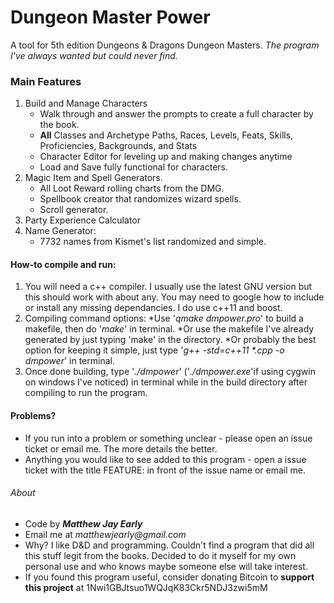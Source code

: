 # Dungeon Master Power
A tool for 5th edition Dungeons & Dragons Dungeon Masters.
_The program I've always wanted but could never find._


### Main Features

1. Build and Manage Characters
    * Walk through and answer the prompts to create a full character by the book.
    * **All** Classes and Archetype Paths, Races, Levels, Feats, Skills, Proficiencies, Backgrounds, and Stats
    * Character Editor for leveling up and making changes anytime
    * Load and Save fully functional for characters.
2. Magic Item and Spell Generators.
    * All Loot Reward rolling charts from the DMG.
    * Spellbook creator that randomizes wizard spells.
    * Scroll generator.
3. Party Experience Calculator
4. Name Generator: 
    * 7732 names from Kismet's list randomized and simple.


#### How-to compile and run:

1. You will need a c++ compiler. I usually use the latest GNU version but this should work with about any. You may need to google how to include or install any missing dependancies. I do use c++11 and boost.
2. Compiling command options:
    *Use '_qmake dmpower.pro_' to build a makefile, then do '_make_' in terminal. 
    *Or use the makefile I've already generated by just typing 'make' in the directory. 
    *Or probably the best option for keeping it simple, just type '_g++ -std=c++11 *.cpp -o dmpower_' in terminal.
3. Once done building, type '_./dmpower_' ('_./dmpower.exe_'if using cygwin on windows I've noticed) in terminal while in the build directory after compiling to run the program.

#### Problems?

* If you run into a problem or something unclear - please open an issue ticket or email me. The more details the better.
* Anything you would like to see added to this program - open a issue ticket with the title FEATURE: in front of the issue name or email me.

###### About
* Code by 
**_Matthew Jay Early_** 
* Email me at 
_matthewjearly@gmail.com_
* Why? I like D&D and programming. Couldn't find a program that did all this stuff legit from the books. Decided to do it myself for my own personal use and who knows maybe someone else will take interest.
* If you found this program useful, consider donating Bitcoin to **support this project** at 1Nwi1GBJtsuo1WQJqK83Ckr5NDJ3zwi5mM
